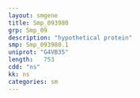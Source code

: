 ```yaml
---
layout: smgene
title: Smp_093980
grp: Smp_09
description: "hypothetical protein"
smp: Smp_093980.1
uniprot: "G4VB35"
length:   753
cdd: "ns"
kk: ns
categories: sm
---
```

